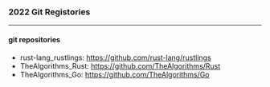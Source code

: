 ### 2022 Git Registories
---

#### git repositories
- rust-lang_rustlings: https://github.com/rust-lang/rustlings
- TheAlgorithms_Rust: https://github.com/TheAlgorithms/Rust
- TheAlgorithms_Go: https://github.com/TheAlgorithms/Go
